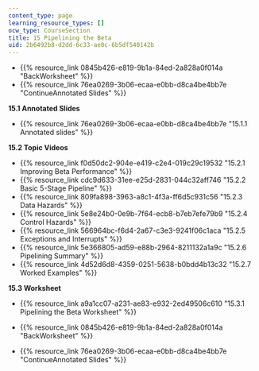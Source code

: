 ```yaml
---
content_type: page
learning_resource_types: []
ocw_type: CourseSection
title: 15 Pipelining the Beta
uid: 2b6492b8-d2dd-6c33-ae0c-6b5df540142b
---
```


*   {{% resource_link 0845b426-e819-9b1a-84ed-2a828a0f014a "BackWorksheet" %}}
*   {{% resource_link 76ea0269-3b06-ecaa-e0bb-d8ca4be4bb7e "ContinueAnnotated Slides" %}}

**15.1 Annotated Slides**

*   {{% resource_link 76ea0269-3b06-ecaa-e0bb-d8ca4be4bb7e "15.1.1 Annotated slides" %}}

**15.2 Topic Videos**

*   {{% resource_link f0d50dc2-904e-e419-c2e4-019c29c19532 "15.2.1 Improving Beta Performance" %}}
*   {{% resource_link cdc9d633-31ee-e25d-2831-044c32aff746 "15.2.2 Basic 5-Stage Pipeline" %}}
*   {{% resource_link 809fa898-3963-a8c1-4f3a-ff6d5c931c56 "15.2.3 Data Hazards" %}}
*   {{% resource_link 5e8e24b0-0e9b-7f64-ecb8-b7eb7efe79b9 "15.2.4 Control Hazards" %}}
*   {{% resource_link 566964bc-f6d4-2a67-c3e3-9241f06c1aca "15.2.5 Exceptions and Interrupts" %}}
*   {{% resource_link 5e366805-ad59-e88b-2964-8211132a1a9c "15.2.6 Pipelining Summary" %}}
*   {{% resource_link 4d52d6d8-4359-0251-5638-b0bdd4b13c32 "15.2.7 Worked Examples" %}}

**15.3 Worksheet**

*   {{% resource_link a9a1cc07-a231-ae83-e932-2ed49506c610 "15.3.1 Pipelining the Beta Worksheet" %}}

*   {{% resource_link 0845b426-e819-9b1a-84ed-2a828a0f014a "BackWorksheet" %}}
*   {{% resource_link 76ea0269-3b06-ecaa-e0bb-d8ca4be4bb7e "ContinueAnnotated Slides" %}}